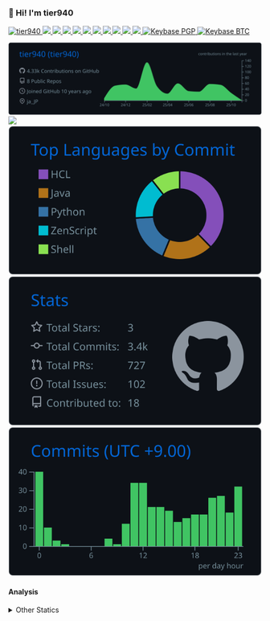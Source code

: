 ### 👋 Hi! I'm tier940

<p align="left"> 
  <a href="https://github.com/tier940/tier940/">
    <img src="https://komarev.com/ghpvc/?username=tier940" alt="tier940" />
  </a>
  <a href="http://twitter.com/tier940">
    <img height="20" src="https://img.shields.io/twitter/follow/tier940?label=Twitter&logo=twitter&style=flat" />
  </a>
  <a href="https://github.com/tier940">
    <img height="20" src="https://img.shields.io/github/followers/tier940?label=follow&logo=github&style=flat" />
  </a>
  <a href="https://www.reddit.com/user/tier940">
    <img height="20" src="https://img.shields.io/reddit/user-karma/combined/tier940?label=Reddit&logo=reddit&style=flat" />
  </a>
  <a href="https://stackoverflow.com/users/17317833/tier940">
    <img height="20" src="https://img.shields.io/stackexchange/stackoverflow/r/17317833?label=StackOverflow&logo=stack-overflow&style=flat" />
  </a>
  <a href="https://zenn.dev/tier940">
    <img height="20" src="https://zenn.badge.nikaera.com/s/tier940/likes" />
  </a>
  <a href="https://zenn.dev/tier940">
    <img height="20" src="https://zenn.badge.nikaera.com/s/tier940/followers" />
  </a>
  <a href="https://zenn.dev/tier940">
    <img height="20" src="https://zenn.badge.nikaera.com/s/tier940/articles" />
  </a>
  <a href="http://qiita.com/tier940">
    <img height="20" src="https://qiita-badge.apiapi.app/s/tier940/posts.svg" />
  </a>
  <a href="http://qiita.com/tier940">
    <img height="20" src="https://qiita-badge.apiapi.app/s/tier940/contributions.svg" />
  </a>
  <a href="https://github.com/tier940/tier940/">
    <img height="20" src="https://github.com/tier940/tier940/actions/workflows/main.yml/badge.svg" />
  </a>
  <a href="https://keybase.io/tier940">
    <img alt="Keybase PGP" src="https://img.shields.io/keybase/pgp/tier940">
  </a>
  <a href="https://keybase.io/tier940">
    <img alt="Keybase BTC" src="https://img.shields.io/keybase/btc/tier940">
  </a>
</p>

[![](https://raw.githubusercontent.com/tier940/tier940/main/profile-summary-card-output/github_dark/0-profile-details.svg)](https://github.com/vn7n24fzkq/github-profile-summary-cards)
[![](https://raw.githubusercontent.com/tier940/tier940/main/profile-summary-card-output/github_dark/1-repos-per-language.svg)](https://github.com/vn7n24fzkq/github-profile-summary-cards) [![](https://raw.githubusercontent.com/tier940/tier940/main/profile-summary-card-output/github_dark/2-most-commit-language.svg)](https://github.com/vn7n24fzkq/github-profile-summary-cards)
[![](https://raw.githubusercontent.com/tier940/tier940/main/profile-summary-card-output/github_dark/3-stats.svg)](https://github.com/vn7n24fzkq/github-profile-summary-cards) [![](https://raw.githubusercontent.com/tier940/tier940/main/profile-summary-card-output/github_dark/4-productive-time.svg)](https://github.com/vn7n24fzkq/github-profile-summary-cards)


#### Analysis
<!-- <img height="150" src="https://github.com/tier940/tier940/blob/master/images/stat.svg" alt="Alternative Text"/> -->

<details>
  <summary>Other Statics</summary>
  <!--START_SECTION:waka-->
![Code Time](http://img.shields.io/badge/Code%20Time-2%2C456%20hrs%205%20mins-blue)

**🐱 My GitHub Data** 

> 📦 7.6 kB Used in GitHub's Storage 
 > 
> 💼 Opted to Hire
 > 
> 📜 10 Public Repositories 
 > 
> 🔑 2 Private Repositories  
 > 
**I'm an Early 🐤** 

```text
🌞 Morning       77 commits       ████░░░░░░░░░░░░░░░░░░░░░   19.40 % 
🌆 Daytime      181 commits       ███████████░░░░░░░░░░░░░░   45.59 % 
🌃 Evening      109 commits       ██████░░░░░░░░░░░░░░░░░░░   27.46 % 
🌙 Night         30 commits       ██░░░░░░░░░░░░░░░░░░░░░░░   07.56 % 

```
📅 **I'm Most Productive on Saturday** 

```text
Monday          45 commits       ██░░░░░░░░░░░░░░░░░░░░░░░   11.34 % 
Tuesday         52 commits       ███░░░░░░░░░░░░░░░░░░░░░░   13.10 % 
Wednesday       54 commits       ███░░░░░░░░░░░░░░░░░░░░░░   13.60 % 
Thursday        35 commits       ██░░░░░░░░░░░░░░░░░░░░░░░   08.82 % 
Friday          53 commits       ███░░░░░░░░░░░░░░░░░░░░░░   13.35 % 
Saturday       115 commits       ███████░░░░░░░░░░░░░░░░░░   28.97 % 
Sunday          43 commits       ██░░░░░░░░░░░░░░░░░░░░░░░   10.83 % 

```


📊 **This Week I Spent My Time On** 

```text
⌚︎ Time Zone: Asia/Tokyo

💬 Programming Languages: 
Other                    71 hrs 42 mins      ████████████████████████░   97.23 % 
INI                      1 hr 2 mins         ░░░░░░░░░░░░░░░░░░░░░░░░░   01.41 % 
Groovy                   13 mins             ░░░░░░░░░░░░░░░░░░░░░░░░░   00.30 % 
Properties               12 mins             ░░░░░░░░░░░░░░░░░░░░░░░░░   00.28 % 
YAML                     11 mins             ░░░░░░░░░░░░░░░░░░░░░░░░░   00.25 % 

🔥 Editors: 
Browser                  68 hrs 40 mins      ███████████████████████░░   93.12 % 
VS Code                  5 hrs 4 mins        █░░░░░░░░░░░░░░░░░░░░░░░░   06.88 % 

💻 Operating System: 
Windows                  73 hrs 41 mins      █████████████████████████   99.91 % 
Linux                    3 mins              ░░░░░░░░░░░░░░░░░░░░░░░░░   00.09 % 

```

**I Mostly Code in PHP** 

```text
PHP                      3 repos             ███████░░░░░░░░░░░░░░░░░░   30.00 % 
Java                     2 repos             █████░░░░░░░░░░░░░░░░░░░░   20.00 % 
HCL                      1 repo              ██░░░░░░░░░░░░░░░░░░░░░░░   10.00 % 
Shell                    1 repo              ██░░░░░░░░░░░░░░░░░░░░░░░   10.00 % 
Python                   1 repo              ██░░░░░░░░░░░░░░░░░░░░░░░   10.00 % 

```


**Timeline**

![Chart not found](https://raw.githubusercontent.com/tier940/tier940/main/charts/bar_graph.png) 


 Last Updated on 08/02/2023 00:44:48 UTC
<!--END_SECTION:waka-->
</details>
